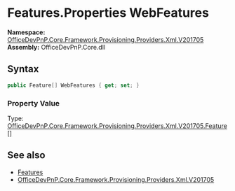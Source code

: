 # Features.Properties WebFeatures
  

**Namespace:** [OfficeDevPnP.Core.Framework.Provisioning.Providers.Xml.V201705](OfficeDevPnP.Core.Framework.Provisioning.Providers.Xml.V201705.md)  
**Assembly:** OfficeDevPnP.Core.dll  
## Syntax
```C#
public Feature[] WebFeatures { get; set; }
```

### Property Value
Type: [OfficeDevPnP.Core.Framework.Provisioning.Providers.Xml.V201705.Feature[]](OfficeDevPnP.Core.Framework.Provisioning.Providers.Xml.V201705.Feature.md)  

## See also
- [Features](OfficeDevPnP.Core.Framework.Provisioning.Providers.Xml.V201705.Features.md) 
- [OfficeDevPnP.Core.Framework.Provisioning.Providers.Xml.V201705](OfficeDevPnP.Core.Framework.Provisioning.Providers.Xml.V201705.md) 
